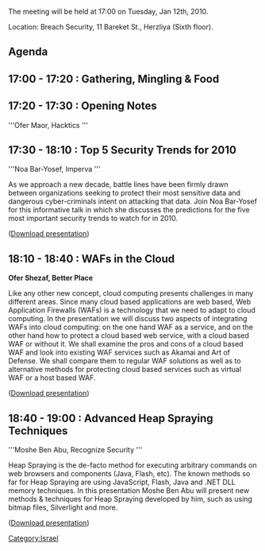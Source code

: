 The meeting will be held at 17:00 on Tuesday, Jan 12th, 2010.

Location: Breach Security, 11 Bareket St., Herzliya (Sixth floor).

## **Agenda**

## 17:00 - 17:20 : Gathering, Mingling & Food

## 17:20 - 17:30 : Opening Notes

'''Ofer Maor, Hacktics '''

## 17:30 - 18:10 : Top 5 Security Trends for 2010

'''Noa Bar-Yosef, Imperva '''

As we approach a new decade, battle lines have been firmly drawn between
organizations seeking to protect their most sensitive data and dangerous
cyber-criminals intent on attacking that data. Join Noa Bar-Yosef for
this informative talk in which she discusses the predictions for the
five most important security trends to watch for in 2010.

([Download
presentation](Media:OWASP_IL_2010_Jan_-_Noa_Bar_Yosef_-_2010_Trends.pptx "wikilink"))

## 18:10 - 18:40 : WAFs in the Cloud

**Ofer Shezaf, Better Place**

Like any other new concept, cloud computing presents challenges in many
different areas. Since many cloud based applications are web based, Web
Application Firewalls (WAFs) is a technology that we need to adapt to
cloud computing. In the presentation we will discuss two aspects of
integrating WAFs into cloud computing: on the one hand WAF as a service,
and on the other hand how to protect a cloud based web service, with a
cloud based WAF or without it. We shall examine the pros and cons of a
cloud based WAF and look into existing WAF services such as Akamai and
Art of Defense. We shall compare them to regular WAF solutions as well
as to alternative methods for protecting cloud based services such as
virtual WAF or a host based WAF.

([Download
presentation](Media:OWASP_IL_Ofer_Shezaf_-_WAFs_in_the_Clouds.pptx "wikilink"))

## 18:40 - 19:00 : Advanced Heap Spraying Techniques

'''Moshe Ben Abu, Recognize Security '''

Heap Spraying is the de-facto method for executing arbitrary commands on
web browsers and components (Java, Flash, etc). The known methods so far
for Heap Spraying are using JavaScript, Flash, Java and .NET DLL memory
techniques. In this presentation Moshe Ben Abu will present new methods
& techniques for Heap Spraying developed by him, such as using bitmap
files, Silverlight and more.

([Download
presentation](Media:OWASL_IL_2010_Jan_-_Moshe_Ben_Abu_-_Advanced_Heapspray.pdf "wikilink"))

[Category:Israel](Category:Israel "wikilink")